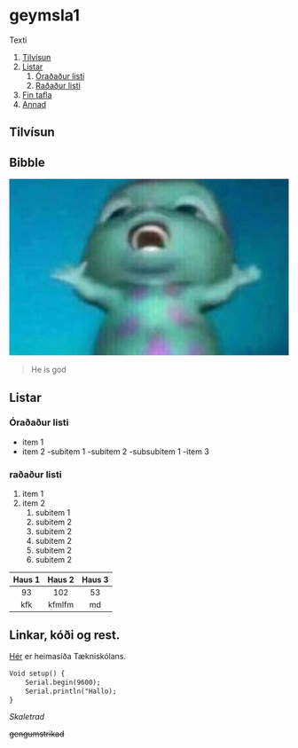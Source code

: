 # geymsla1
Texti

1. [Tilvísun](#tilvísun)
1. [Listar](#listar)
    1. [Óraðaður listi](#óraðaður-listi)
    1. [Raðaður listi](#raðaður-listi)
1. [Fin tafla](#bibble)
1. [Annad](#linkar-kóði-og-rest)
## Tilvísun

## Bibble
![Hann Bibble fra barbie](God.png)
> He is god 
## Listar

### Óraðaður listi


- item 1
- item 2
    -subitem 1
    -subitem 2
        -subsubitem 1
-item 3 
### raðaður listi
1. item 1
1. item 2
    1. subitem 1
    1. subitem 2
    1. subitem 2
    1. subitem 2
    1. subitem 2
    1. subitem 2

Haus 1 | Haus 2 | Haus 3
:---: | :---: | :---: 
93 | 102 | 53
kfk | kfmlfm | md

## Linkar, kóði og rest.

[Hér](https://youtu.be/DLzxrzFCyOs) er heimasíða Tækniskólans. 
<!-- Hér fyrir neðan er kóði-->
```arduino
Void setup() {
    Serial.begin(9600);
    Serial.println("Hallo);
}
```

<!--**Texti, *annar* \*texti**
-->
*Skaletrad* 

~~gengumstrikad~~